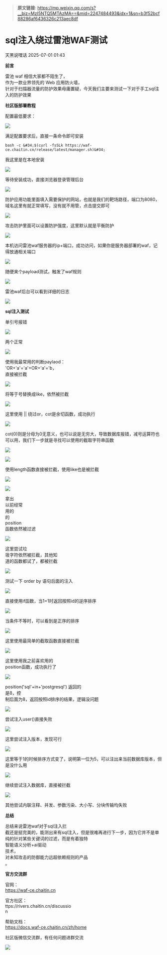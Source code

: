 > **原文链接**: https://mp.weixin.qq.com/s?__biz=MzI5NTQ5MTAzMA==&mid=2247484493&idx=1&sn=b3f52bcf88286af6436326c213aec8df

#  sql注入绕过雷池WAF测试  
 天黑说嘿话   2025-07-01 01:43  
  
**前言**  
  
雷池 waf 相信大家都不陌生了，  
作为一款业界领先的 Web 应用防火墙，  
针对于扫描器流量的防护效果毋庸置疑，今天我们主要来测试一下对于手工sql注入的防护效果  
  
**社区版部署教程**  
  
配置最低要求：  
  
![](https://mmbiz.qpic.cn/sz_mmbiz_png/CgXd9Hbb64nIx8A9u7z23DKQT1t526xZlYhibcqp8z0tZiblu8ALMJa34q79tbL3Ccjf7AnsFbZx22IcAm4t5eBw/640?wx_fmt=png&from=appmsg "")  
  
满足配置要求后，直接一条命令即可安装  

```
bash -c &#34;$(curl -fsSLk https://waf-ce.chaitin.cn/release/latest/manager.sh)&#34;
```

  
我这里是在本地安装  
  
![](https://mmbiz.qpic.cn/sz_mmbiz_png/CgXd9Hbb64nIx8A9u7z23DKQT1t526xZOBmEttyQqH6MX7ficN9QuEibCCYEYWBz97oxfoHFBQm8UlseSxsmt6icQ/640?wx_fmt=png&from=appmsg "")  
  
等待安装成功，直接浏览器登录管理后台  
  
![](https://mmbiz.qpic.cn/sz_mmbiz_png/CgXd9Hbb64lRzJIlNoJxp18m780ju8d8XEJkHKPOBW4XSvm1TuVdaVGIIs70as2aQNBibXPXEPbZJiaeSg0TjvNA/640?wx_fmt=png&from=appmsg "")  
  
防护应用功能里面填入需要保护的网站，也就是我们的靶场路径，端口为8080，域名这里有就正常填写，没有就不用管，点击提交即可  
  
![](https://mmbiz.qpic.cn/sz_mmbiz_png/CgXd9Hbb64lRzJIlNoJxp18m780ju8d80PjO7gkrfeibZpK2hTqlTCqWibuxacibOP1Eq1btvyhiabGPTdibunicqkkg/640?wx_fmt=png&from=appmsg "")  
  
攻击防护里面可以设置防护强度，这里默认就是平衡防护  
  
![](https://mmbiz.qpic.cn/sz_mmbiz_png/CgXd9Hbb64lRzJIlNoJxp18m780ju8d8kDe7BIVwIWv11YWlUfS53DhRnDuFvMeFetmf6bick5PSHeBVjghicW0g/640?wx_fmt=png&from=appmsg "")  
  
本机访问雷池waf服务器的ip+端口，成功访问，如果你是服务器部署的waf，记得放通相关端口  
  
![](https://mmbiz.qpic.cn/sz_mmbiz_png/CgXd9Hbb64lRzJIlNoJxp18m780ju8d8oBicUxhgkWw1wibdH2YWnbwLgbkD10oHw8slKZCctMkLiagccgSKk64zg/640?wx_fmt=png&from=appmsg "")  
  
随便来个payload测试，触发了waf规则  
  
![](https://mmbiz.qpic.cn/sz_mmbiz_png/CgXd9Hbb64lRzJIlNoJxp18m780ju8d8pcXPiciabz24GsfiauYIUR8BfHFMBAJnqIwJbDXC5XpqyqF4Q5iaPJbiayQ/640?wx_fmt=png&from=appmsg "")  
  
雷池waf后台可以看到详细的日志  
  
![](https://mmbiz.qpic.cn/sz_mmbiz_png/CgXd9Hbb64lRzJIlNoJxp18m780ju8d8FY0iacMU9P0VTqrummbREwK8ep60r6buWSBY0tAVlqZ6mbAU7e2vfZA/640?wx_fmt=png&from=appmsg "")  
  
  
**sql注入测试**  
  
单引号报错  
  
![](https://mmbiz.qpic.cn/sz_mmbiz_png/CgXd9Hbb64nvUWEcXlxHx9qEtMqJrKeCtQJS2V6AlQUrZZAEcMzHatawJKs6SXfNCv6sWMvrSfbJ4E9aDmTUbg/640?wx_fmt=png&from=appmsg "")  
  
两个正常  
  
![](https://mmbiz.qpic.cn/sz_mmbiz_png/CgXd9Hbb64nvUWEcXlxHx9qEtMqJrKeCUMHk7dUVRPT4q5mJDr7Tp1shavZHVDTTSAYCacaF4PQoCMYu5uAGgg/640?wx_fmt=png&from=appmsg "")  
  
使用我最常用的判断paylaod：  
'OR+'a'='a'+OR+'a'='b，  
直接被拦截  
  
![](https://mmbiz.qpic.cn/sz_mmbiz_png/CgXd9Hbb64nvUWEcXlxHx9qEtMqJrKeCJ0eujQ4lc9eXbjDG8iaMjcV5AdFtPjP4mrfWicZlibY9EKk3iafWqFhgPw/640?wx_fmt=png&from=appmsg "")  
  
将等于号替换成like，依然被拦截  
  
![](https://mmbiz.qpic.cn/sz_mmbiz_png/CgXd9Hbb64nvUWEcXlxHx9qEtMqJrKeCxm6GbwSjOP6WK8tibic47Tooq87y2XWv6XYSfcTC7DyrfvB29aKX0Iibg/640?wx_fmt=png&from=appmsg "")  
  
这里使用 || 绕过or，cot是余切函数，成功执行  
  
![](https://mmbiz.qpic.cn/sz_mmbiz_png/CgXd9Hbb64nvUWEcXlxHx9qEtMqJrKeCficmUXTXuWzytrtvsicgoYqXNe9JxsnCfhW5YRTZ01EZn4pMTUUQcf8A/640?wx_fmt=png&from=appmsg "")  
  
cot(0)则是分母为0无意义，也可以说是无穷大，导致数据库报错，减号运算符也可以用，我们下一步就是寻找可以使用的截取字符串函数  
  
![](https://mmbiz.qpic.cn/sz_mmbiz_png/CgXd9Hbb64nvUWEcXlxHx9qEtMqJrKeC1kic3iaGvM27JysFtqkv2tYsXpE1iaS4gib9Yz2wOia8ZiakHknjmQCcfHjg/640?wx_fmt=png&from=appmsg "")  
  
![](https://mmbiz.qpic.cn/sz_mmbiz_png/CgXd9Hbb64nvUWEcXlxHx9qEtMqJrKeCo48j73YCfnw6oAdl2TMJlgo15bdAVekScSUC3XjK1WlAuWlALUoxcA/640?wx_fmt=png&from=appmsg "")  
  
使用length函数直接被拦截，使用like也是被拦截  
  
![](https://mmbiz.qpic.cn/sz_mmbiz_png/CgXd9Hbb64nvUWEcXlxHx9qEtMqJrKeCHAKMYO6clA7kRbnVWFiaOCnibo5Gn0a8jlT0qt9nquew6r5uib89Qqhaw/640?wx_fmt=png&from=appmsg "")  
  
![](https://mmbiz.qpic.cn/sz_mmbiz_png/CgXd9Hbb64nvUWEcXlxHx9qEtMqJrKeCv8A3DyvqveBbsV33UuCUJfibStnKpqibLZlRiaoWFmanaH2rL5SGVdpfg/640?wx_fmt=png&from=appmsg "")  
  
拿出  
以前经常  
用的  
的  
position  
函数依然被过滤  
  
![](https://mmbiz.qpic.cn/sz_mmbiz_png/CgXd9Hbb64nvUWEcXlxHx9qEtMqJrKeCSeXoSAF6FP09QsktyicN8BUIAbDOTFODsu7GibMfA2jI9xialvya6cfiag/640?wx_fmt=png&from=appmsg "")  
  
这里尝试垃  
圾字符依然被拦截，其他知  
道的函数都试了，都被拦截  
  
![](https://mmbiz.qpic.cn/sz_mmbiz_png/CgXd9Hbb64nvUWEcXlxHx9qEtMqJrKeCOuGj8232le7Mnny6BMdogZCG4jIodIGb7mmDib4M0ibuBPOib91rEPzlw/640?wx_fmt=png&from=appmsg "")  
  
测试一下 order by 语句后面的注入  
  
![](https://mmbiz.qpic.cn/sz_mmbiz_png/CgXd9Hbb64nvUWEcXlxHx9qEtMqJrKeCAqG4Jic5MzBsDZffibPsJSmR4fAeveannY6cYqyQ9HjpzXVs0SYYC54g/640?wx_fmt=png&from=appmsg "")  
  
直接使用if函数，当1=1时返回按照id的逆序排序  
  
![](https://mmbiz.qpic.cn/sz_mmbiz_png/CgXd9Hbb64nvUWEcXlxHx9qEtMqJrKeCsS1RkF1YusRd2esdyH3djiarDvY6hNjpCPow5y0jKyzYyXEEw4JCXHw/640?wx_fmt=png&from=appmsg "")  
  
当条件不等时，可以看到是正序的排序  
  
![](https://mmbiz.qpic.cn/sz_mmbiz_png/CgXd9Hbb64nvUWEcXlxHx9qEtMqJrKeCEd09RLSrvrn11nBHvjwYxKco8Sdn8tyVLFRhWicVzHDINGc3Qh4DEqg/640?wx_fmt=png&from=appmsg "")  
  
这里使用最简单的截取函数直接被拦截  
  
![](https://mmbiz.qpic.cn/sz_mmbiz_png/CgXd9Hbb64nvUWEcXlxHx9qEtMqJrKeCU368fgn4WA9CpBgQoibjYwZZe5liaMXskCwSU9R2IbZzvqj7EtpdibQIQ/640?wx_fmt=png&from=appmsg "")  
  
这里使用我之前喜欢用的  
position函数，成功执行了  
  
![](https://mmbiz.qpic.cn/sz_mmbiz_png/CgXd9Hbb64nvUWEcXlxHx9qEtMqJrKeCA8e0ibjwl4sJr85dKjj8usTVeMxWDzHm90xYn8kibR9F7RRicWs1x1BibQ/640?wx_fmt=png&from=appmsg "")  
  
position('sql'+in+'postgresql') 返回的  
是8，控  
制后面为8，返回按照id排序的结果，逻辑没问题  
  
![](https://mmbiz.qpic.cn/sz_mmbiz_png/CgXd9Hbb64nvUWEcXlxHx9qEtMqJrKeCIRVWJv9EKgAGb2hDtyuibeaeKrdNUPAZeXfS0BrcIV7QexCM1BwyMPA/640?wx_fmt=png&from=appmsg "")  
  
尝试注入user()直接失败  
  
![](https://mmbiz.qpic.cn/sz_mmbiz_png/CgXd9Hbb64nvUWEcXlxHx9qEtMqJrKeC3PPJAJa8SIKcSWJuZWpaTRZaFzpuMibkbskA4fNGeEqLGpSE1OdZjIQ/640?wx_fmt=png&from=appmsg "")  
  
这里尝试注入版本，发现可行  
  
![](https://mmbiz.qpic.cn/sz_mmbiz_png/CgXd9Hbb64nvUWEcXlxHx9qEtMqJrKeCUlaXC6bohNsWlPPev6bMq9QNblW00Sbe1kd7UV87XqeuG88ABt1X6w/640?wx_fmt=png&from=appmsg "")  
  
这里等于1的时候排序方式变了，说明第一位为5，可以注出来当前数据库版本，但是没什么用  
  
![](https://mmbiz.qpic.cn/sz_mmbiz_png/CgXd9Hbb64nvUWEcXlxHx9qEtMqJrKeCIZpbYud5hFQsZcdDkMrqyy7QM0krqYHnruib6W2mSwv2MKtzrRoIXuA/640?wx_fmt=png&from=appmsg "")  
  
继续尝试注入数据库，直接被拦截  
  
![](https://mmbiz.qpic.cn/sz_mmbiz_png/CgXd9Hbb64nvUWEcXlxHx9qEtMqJrKeCCdV9icUpy45wtNhbDXwiawnlcSklnibpTjBuay6IkDSLkFXjzrPlrH85g/640?wx_fmt=png&from=appmsg "")  
  
其他尝试内联注释、并发、参数污染、大小写、分块传输均失败  
  
**总结**  
  
总结来说雷池waf对于sql注入拦  
截还是挺完美的，能测出来有sql注入，但是很难再进行下一步，因为它并不是单纯的针对某些关键词的过滤，而是有着独特  
智能语义分析+ai驱动  
技术，  
对未知攻击的防御能力远超依赖规则的产品  
。  
  
**官方交流群**  
  
官网：  
https://waf-ce.chaitin.cn  
  
官方社区：  
ttps://rivers.chaitin.cn/discussio  
n  
  
帮助文档：  
https://docs.waf-ce.chaitin.cn/zh/home  
  
社区版微信交流群，有任何问题进群交流  
  
![](https://mmbiz.qpic.cn/sz_mmbiz_png/CgXd9Hbb64nIx8A9u7z23DKQT1t526xZv5uSKib9nWBLelm4hT82TQ9kibcAgy3c0JaMicNaWDySfn0zDWjZOTgCA/640?wx_fmt=png&from=appmsg "")  
  
